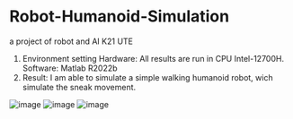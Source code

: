 # Robot-Humanoid-Simulation
a project of robot and AI K21 UTE
1. Environment setting
Hardware: All results are run in CPU Intel-12700H. Software: Matlab R2022b
2. Result:
I am able to simulate a simple walking humanoid robot, wich simulate the sneak movement.
     
![image](https://github.com/LaiTheTrung/Robot-Humanoid-Simulation/assets/100464098/1898fb51-de30-449e-aa7b-4dd8e50f1b5e)
![image](https://github.com/LaiTheTrung/Robot-Humanoid-Simulation/assets/100464098/7f63c107-35d3-43f6-9c17-a1f16e6e1528)
![image](https://github.com/LaiTheTrung/Robot-Humanoid-Simulation/assets/100464098/0774dd09-5d64-4f61-a4b3-e242dca79f4d)
